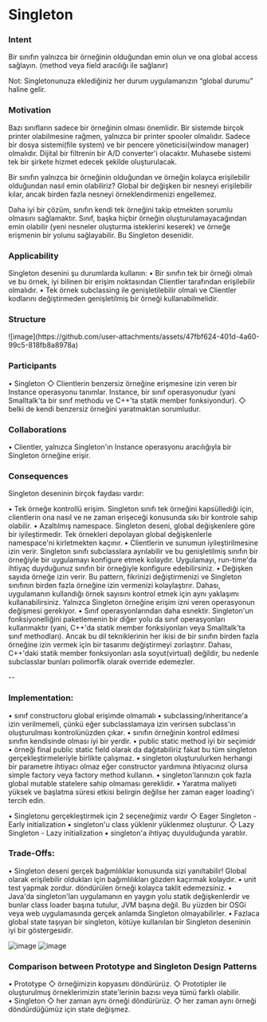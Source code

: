 <h1>Singleton</h1>

<h3>Intent</h3>
Bir sınıfın yalnızca bir örneğinin olduğundan emin olun ve ona global access sağlayın. (method veya field aracılığı ile sağlanır) 

Not: Singletonunuza eklediğiniz her durum uygulamanızın “global durumu” haline gelir. 

<h3>Motivation</h3>
Bazı sınıfların sadece bir örneğinin olması önemlidir. Bir sistemde birçok printer olabilmesine rağmen, yalnızca bir printer spooler olmalıdır. Sadece bir dosya sistemi(file system) ve bir pencere yöneticisi(window manager) olmalıdır. Dijital bir filtrenin bir A/D converter'i olacaktır.
Muhasebe sistemi tek bir şirkete hizmet edecek şekilde oluşturulacak.

Bir sınıfın yalnızca bir örneğinin olduğundan ve örneğin kolayca erişilebilir olduğundan nasıl emin olabiliriz? Global bir değişken bir nesneyi erişilebilir kılar, ancak birden fazla nesneyi örneklendirmenizi engellemez. 

Daha iyi bir çözüm, sınıfın kendi tek örneğini takip etmekten sorumlu olmasını sağlamaktır. Sınıf, başka hiçbir örneğin oluşturulamayacağından emin olabilir (yeni nesneler oluşturma isteklerini keserek) ve örneğe erişmenin bir yolunu sağlayabilir. Bu Singleton desenidir.

<h3>Applicability</h3>
Singleton desenini şu durumlarda kullanın:
• Bir sınıfın tek bir örneği olmalı ve bu örnek, iyi bilinen bir erişim noktasından Clientler tarafından erişilebilir olmalıdır.
• Tek örnek subclassing ile genişletilebilir olmalı ve Clientler kodlarını değiştirmeden genişletilmiş bir örneği kullanabilmelidir.

<h3>Structure</h3>
![image](https://github.com/user-attachments/assets/47fbf624-401d-4a60-99c5-818fb8a8978a)


<h3>Participants</h3>
• Singleton
   ◇ Clientlerin benzersiz örneğine erişmesine izin veren bir Instance operasyonu tanımlar. Instance, bir sınıf operasyonudur (yani Smalltalk'ta bir sınıf methodu ve C++'ta statik member fonksiyondur).
   ◇ belki de kendi benzersiz örneğini yaratmaktan sorumludur.

<h3>Collaborations</h3>
• Clientler, yalnızca Singleton'ın Instance operasyonu aracılığıyla bir Singleton örneğine erişir.

<h3>Consequences</h3>
Singleton deseninin birçok faydası vardır:

• Tek örneğe kontrollü erişim. Singleton sınıfı tek örneğini kapsüllediği için, clientlerin ona nasıl ve ne zaman erişeceği konusunda sıkı bir kontrole sahip olabilir.
• Azaltılmış namespace. Singleton deseni, global değişkenlere göre bir iyileştirmedir. Tek örnekleri depolayan global değişkenlerle namespace'ni kirletmekten kaçınır.
• Clientlerin ve sunumun iyileştirilmesine izin verir. Singleton sınıfı subclasslara ayrılabilir ve bu genişletilmiş sınıfın bir örneğiyle bir uygulamayı konfigure etmek kolaydır. Uygulamayı, run-time'da ihtiyaç duyduğunuz sınıfın bir örneğiyle konfigure edebilirsiniz.
• Değişken sayıda örneğe izin verir. Bu pattern, fikrinizi değiştirmenizi ve Singleton sınıfının birden fazla örneğine izin vermenizi kolaylaştırır. Dahası, uygulamanın kullandığı örnek sayısını kontrol etmek için aynı yaklaşımı kullanabilirsiniz. Yalnızca Singleton örneğine erişim izni veren operasyonun değişmesi gerekiyor.
• Sınıf operasyonlarından daha esnektir. Singleton'un fonksiyonelliğini paketlemenin bir diğer yolu da sınıf operasyonları kullanmaktır (yani, C++'da statik member fonksiyonları veya Smalltalk'ta sınıf methodları). Ancak bu dil tekniklerinin her ikisi de bir sınıfın birden fazla örneğine izin vermek için bir tasarımı değiştirmeyi zorlaştırır. Dahası, C++'daki statik member fonksiyonları asla soyut(virtual) değildir, bu nedenle subclasslar bunları polimorfik olarak override edemezler.

--

<h3>Implementation: </h3>
• sınıf constructoru global erişimde olmamalı
• subclassing/inheritance'a izin verilmemeli, çünkü eğer subclasslamaya izin verirsen subclass'ın oluşturulması kontrolünüzden çıkar.
• sınıfın örneğinin kontrol edilmesi sınıfın kendisinde olması iyi bir yerdir.
• public static method iyi bir seçimidr
• örneği final public static field olarak da dağıtabiliriz fakat bu tüm singleton gerçekleştirmeleriyle birlikte çalışmaz.
• singleton oluşturulurken herhangi bir parametre ihtiyacı olmaz eğer constructor yardımına ihtiyacınız olursa simple factory veya factory method kullanın.
• singleton'larınızın çok fazla global mutable statelere sahip olmaması gereklidir.
• Yaratma maliyeti yüksek ve başlatma süresi etkisi belirgin değilse her zaman eager loading'i tercih edin.

• Singletonu gerçekleştirmek için 2 seçeneğimiz vardır
   ◇ Eager Singleton - Early initialization
      ▪ singleton'u class yüklenir yüklenmez oluşturur.
   ◇ Lazy Singleton - Lazy initialization
      ▪ singleton'a ihtiyaç duyulduğunda yaratılır.

<h3>Trade-Offs:</h3>
• Singleton deseni gerçek bağımlılıklar konusunda sizi yanıltabilir! Global olarak erişilebilir oldukları için bağımlılıkları gözden kaçırmak kolaydır.
• unit test yapmak zordur. döndürülen örneği kolayca taklit edemezsiniz.
• Java'da singleton'ları uygulamanın en yaygın yolu statik değişkenlerdir ve bunlar class loader başına tutulur, JVM başına değil. Bu yüzden bir OSGi veya web uygulamasında gerçek anlamda Singleton olmayabilirler.
• Fazlaca global state taşıyan bir singleton, kötüye kullanılan bir Singleton deseninin iyi bir göstergesidir.

![image](https://github.com/user-attachments/assets/f6b052be-5ffe-4cef-bc56-587848d9b77e)
![image](https://github.com/user-attachments/assets/f6aef879-0e42-4551-a1d7-5d21e48e2ce6)









<h3>Comparison between Prototype and Singleton Design Patterns</h3>

• Prototype
   ◇ örneğimizin kopyasını döndürürüz.
   ◇ Prototipler ile oluşturulmuş örneklerimizin state'lerinin bazısı veya tümü farklı olabilir.  
• Singleton
   ◇ her zaman aynı örneği döndürürüz.
   ◇ her zaman aynı örneği döndürdüğümüz için state değişmez.
